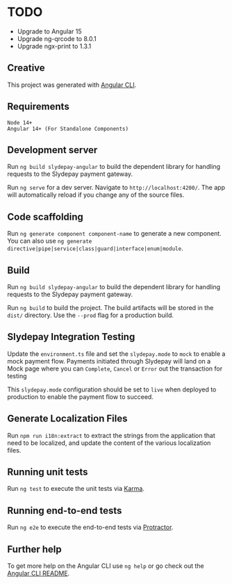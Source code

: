 # TODO
* Upgrade to Angular 15
* Upgrade ng-qrcode to 8.0.1
* Upgrade ngx-print to 1.3.1

## Creative

This project was generated with [Angular CLI](https://github.com/angular/angular-cli).

## Requirements

    Node 14+
    Angular 14+ (For Standalone Components)

## Development server

Run `ng build slydepay-angular` to build the dependent library for handling requests to the Slydepay payment gateway.

Run `ng serve` for a dev server. Navigate to `http://localhost:4200/`. The app will automatically reload if you change any of the source files.

## Code scaffolding

Run `ng generate component component-name` to generate a new component. You can also use `ng generate directive|pipe|service|class|guard|interface|enum|module`.

## Build

Run `ng build slydepay-angular` to build the dependent library for handling requests to the Slydepay payment gateway.

Run `ng build` to build the project. The build artifacts will be stored in the `dist/` directory. Use the `--prod` flag for a production build.

## Slydepay Integration Testing
Update the `environment.ts` file and set the `slydepay.mode` to `mock` to enable a mock payment flow. Payments initiated through Slydepay will land on a Mock page where you can `Complete`, `Cancel` or `Error` out the transaction for testing

This `slydepay.mode` configuration should be set to `live` when deployed to production to enable the payment flow to succeed.

## Generate Localization Files
Run `npm run i18n:extract` to extract the strings from the application that need to be localized, and update the content of the various localization files.

## Running unit tests

Run `ng test` to execute the unit tests via [Karma](https://karma-runner.github.io).

## Running end-to-end tests

Run `ng e2e` to execute the end-to-end tests via [Protractor](http://www.protractortest.org/).

## Further help

To get more help on the Angular CLI use `ng help` or go check out the [Angular CLI README](https://github.com/angular/angular-cli/blob/master/README.md).

